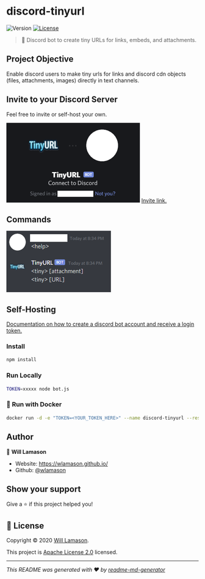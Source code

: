 # discord-tinyurl
![Version](https://img.shields.io/badge/version-1.0.0-blue.svg?cacheSeconds=2592000)
[![License](https://img.shields.io/badge/License-Apache%202.0-blue.svg)](https://github.com/wlamason/discord-tinyurl/blob/master/LICENSE)

> 🤖 Discord bot to create tiny URLs for links, embeds, and attachments.


## Project Objective
Enable discord users to make tiny urls for links and discord cdn objects (files, attachments, images) directly in text channels.

## Invite to your Discord Server

Feel free to invite or self-host your own.

[![Invite link](img/invite_card.png)](https://discord.com/api/oauth2/authorize?client_id=579534804471513100&permissions=130112&scope=bot)
[Invite link.](https://discord.com/api/oauth2/authorize?client_id=705569193734438924&permissions=93248&scope=bot)

## Commands

![Commands](img/commands.png)

## Self-Hosting

[Documentation on how to create a discord bot account and receive a login token.](https://discordpy.readthedocs.io/en/latest/discord.html)


### Install

```sh
npm install
```

### Run Locally

```sh
TOKEN=xxxxx node bot.js
```

### 🐳 Run with Docker

```sh
docker run -d -e "TOKEN=<YOUR_TOKEN_HERE>" --name discord-tinyurl --restart=always wlamason/discord-tinyurl
```

## Author

👤 **Will Lamason**

* Website: https://wlamason.github.io/
* Github: [@wlamason](https://github.com/wlamason)

## Show your support

Give a ⭐️ if this project helped you!


## 📝 License

Copyright © 2020 [Will Lamason](https://github.com/wlamason).

This project is [Apache License 2.0](wlamason) licensed.

***
_This README was generated with ❤️ by [readme-md-generator](https://github.com/kefranabg/readme-md-generator)_